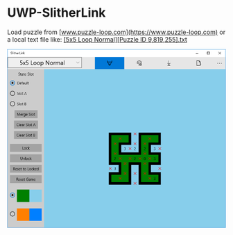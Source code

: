 # UWP-SlitherLink

Load puzzle from [www.puzzle-loop.com](https://www.puzzle-loop.com)
 or a local text file like: [[5x5 Loop Normal][Puzzle ID 9,819,255].txt](%5B5x5%20Loop%20Normal%5D%5BPuzzle%20ID%209%2C819%2C255%5D.txt)

![Screenshot](/example.png?raw=true)
